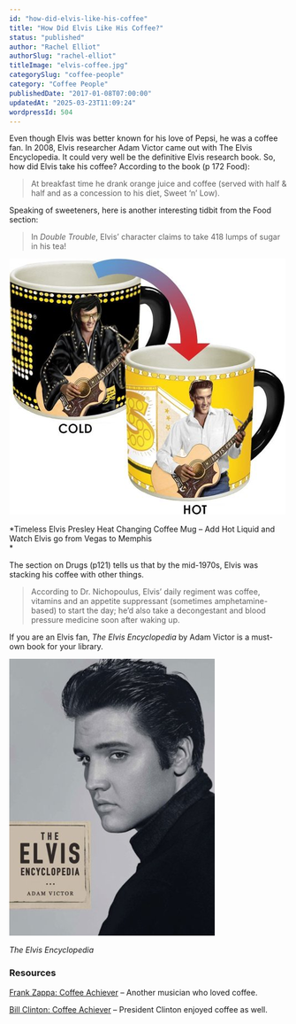 ```yaml
---
id: "how-did-elvis-like-his-coffee"
title: "How Did Elvis Like His Coffee?"
status: "published"
author: "Rachel Elliot"
authorSlug: "rachel-elliot"
titleImage: "elvis-coffee.jpg"
categorySlug: "coffee-people"
category: "Coffee People"
publishedDate: "2017-01-08T07:00:00"
updatedAt: "2025-03-23T11:09:24"
wordpressId: 504
---
```


Even though Elvis was better known for his love of Pepsi, he was a coffee fan. In 2008, Elvis researcher Adam Victor came out with The Elvis Encyclopedia. It could very well be the definitive Elvis research book. So, how did Elvis take his coffee? According to the book (p 172 Food):

> At breakfast time he drank orange juice and coffee (served with half & half and as a concession to his diet, Sweet ‘n’ Low).

Speaking of sweeteners, here is another interesting tidbit from the Food section:

> In *Double Trouble*, Elvis’ character claims to take 418 lumps of sugar in his tea!

![Elvis Coffee Mug](elvis-mug-temp-change.jpg)

*Timeless Elvis Presley Heat Changing Coffee Mug – Add Hot Liquid and Watch Elvis go from Vegas to Memphis  
*

The section on Drugs (p121) tells us that by the mid-1970s, Elvis was stacking his coffee with other things.

> According to Dr. Nichopoulus, Elvis’ daily regiment was coffee, vitamins and an appetite suppressant (sometimes amphetamine-based) to start the day; he’d also take a decongestant and blood pressure medicine soon after waking up.

If you are an Elvis fan, *The Elvis Encyclopedia* by Adam Victor is a must-own book for your library.

![elvis encyclopedia book](elvis-encyclopedia-book1.jpg)

*The Elvis Encyclopedia*

### Resources

[Frank Zappa: Coffee Achiever](/frank-zappa-coffee-achiever/) – Another musician who loved coffee.

[Bill Clinton: Coffee Achiever](/bill-clinton-coffee-achiever/) – President Clinton enjoyed coffee as well.
